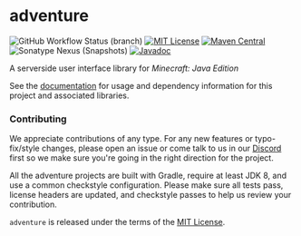 # adventure

![GitHub Workflow Status (branch)](https://img.shields.io/github/actions/workflow/status/KyoriPowered/adventure/build.yml?branch=master) [![MIT License](https://img.shields.io/badge/license-MIT-blue)](license.txt) [![Maven Central](https://img.shields.io/maven-central/v/net.kyori/adventure-api?label=stable)](https://search.maven.org/search?q=g:net.kyori%20AND%20a:adventure*) ![Sonatype Nexus (Snapshots)](https://img.shields.io/nexus/s/net.kyori/adventure-api?label=dev&server=https%3A%2F%2Foss.sonatype.org) [![Javadoc](https://img.shields.io/badge/javadoc-all-green)](https://jd.adventure.kyori.net/)

A serverside user interface library for *Minecraft: Java Edition*

See the [documentation](https://docs.adventure.kyori.net/) for usage and dependency information for this project and associated libraries.

### Contributing

We appreciate contributions of any type. For any new features or typo-fix/style changes, please open an issue or come talk to us in our [Discord] first so we make sure you're going in the right direction for the project.

All the adventure projects are built with Gradle, require at least JDK 8, and use a common checkstyle configuration. Please make sure all tests pass, license headers are updated, and checkstyle passes to help us review your contribution.

`adventure` is released under the terms of the [MIT License](license.txt).

[Discord]: https://discord.gg/MMfhJ8F
